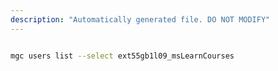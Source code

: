 ```yaml
---
description: "Automatically generated file. DO NOT MODIFY"
---
```


```bash

mgc users list --select ext55gb1l09_msLearnCourses

```